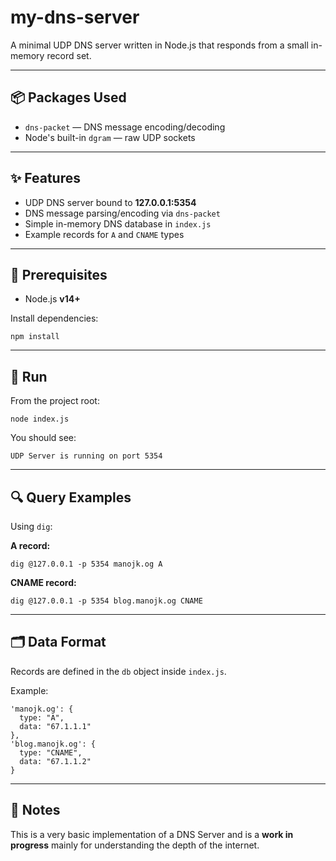 # my-dns-server

A minimal UDP DNS server written in Node.js that responds from a small in-memory record set.

---

## 📦 Packages Used

* `dns-packet` — DNS message encoding/decoding
* Node's built-in `dgram` — raw UDP sockets

---

## ✨ Features

* UDP DNS server bound to **127.0.0.1:5354**
* DNS message parsing/encoding via `dns-packet`
* Simple in-memory DNS database in `index.js`
* Example records for `A` and `CNAME` types

---

## 🔧 Prerequisites

* Node.js **v14+**

Install dependencies:

```
npm install
```

---

## 🚀 Run

From the project root:

```
node index.js
```

You should see:

```
UDP Server is running on port 5354
```

---

## 🔍 Query Examples

Using `dig`:

**A record:**

```
dig @127.0.0.1 -p 5354 manojk.og A
```

**CNAME record:**

```
dig @127.0.0.1 -p 5354 blog.manojk.og CNAME
```

---

## 🗂️ Data Format

Records are defined in the `db` object inside `index.js`.

Example:

```
'manojk.og': {
  type: "A",
  data: "67.1.1.1"
},
'blog.manojk.og': {
  type: "CNAME",
  data: "67.1.1.2"
}
```

---

## 📌 Notes

This is a very basic implementation of a DNS Server and is a **work in progress** mainly for understanding the depth of the internet.
